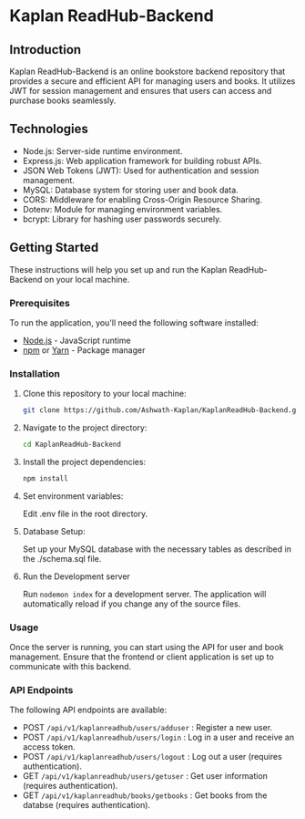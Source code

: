 # Kaplan ReadHub-Backend

## Introduction
Kaplan ReadHub-Backend is an online bookstore backend repository that provides a secure and efficient API for managing users and books. 
It utilizes JWT for session management and ensures that users can access and purchase books seamlessly.

## Technologies

- Node.js: Server-side runtime environment.
- Express.js: Web application framework for building robust APIs.
- JSON Web Tokens (JWT): Used for authentication and session management.
- MySQL: Database system for storing user and book data.
- CORS: Middleware for enabling Cross-Origin Resource Sharing.
- Dotenv: Module for managing environment variables.
- bcrypt: Library for hashing user passwords securely.

## Getting Started

These instructions will help you set up and run the Kaplan ReadHub-Backend on your local machine.

### Prerequisites

To run the application, you'll need the following software installed:

- [Node.js](https://nodejs.org/) - JavaScript runtime
- [npm](https://www.npmjs.com/) or [Yarn](https://yarnpkg.com/) - Package manager

### Installation

1. Clone this repository to your local machine:
   ```bash
   git clone https://github.com/Ashwath-Kaplan/KaplanReadHub-Backend.git
2. Navigate to the project directory:
   ```bash
   cd KaplanReadHub-Backend
3. Install the project dependencies:
    ```bash
   npm install
4. Set environment variables:
   
   Edit .env file in the root directory.
6. Database Setup:
   
   Set up your MySQL database with the necessary tables as described in the ./schema.sql file.
7. Run the Development server

   Run `nodemon index` for a development server. 
   The application will automatically reload if you change any of the source files.

### Usage
Once the server is running, you can start using the API for user and book management. Ensure that the frontend or client application is set up to communicate with this backend.

### API Endpoints
The following API endpoints are available:

- POST `/api/v1/kaplanreadhub/users/adduser` : Register a new user.
- POST `/api/v1/kaplanreadhub/users/login` : Log in a user and receive an access token.
- POST `/api/v1/kaplanreadhub/users/logout` : Log out a user (requires authentication).
- GET `/api/v1/kaplanreadhub/users/getuser` : Get user information (requires authentication).
- GET `/api/v1/kaplanreadhub/books/getbooks` : Get books from the databse (requires authentication).
